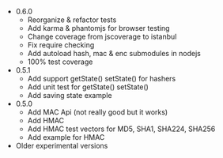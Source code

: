 * 0.6.0
  - Reorganize & refactor tests
  - Add karma & phantomjs for browser testing
  - Change coverage from jscoverage to istanbul
  - Fix require checking
  - Add autoload hash, mac & enc submodules in nodejs
  - 100% test coverage
* 0.5.1
  - Add support getState() setState() for hashers
  - Add unit test for getState() setState()
  - Add saving state example
* 0.5.0
  - Add MAC Api (not really good but it works)
  - Add HMAC
  - Add HMAC test vectors for MD5, SHA1, SHA224, SHA256
  - Add example for HMAC
* Older experimental versions